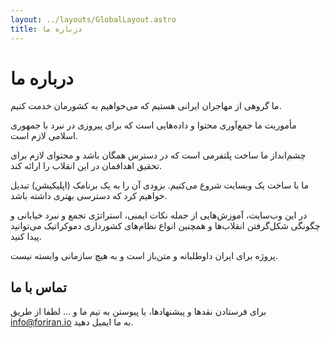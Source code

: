 ```yaml
---
layout: ../layouts/GlobalLayout.astro
title: درباره ما
---
```


# درباره ما

ما گروهی از مهاجران ایرانی هستیم که می‌خواهیم به کشورمان خدمت کنیم.

مأموریت ما جمع‌آوری محتوا و داده‌هایی است که برای پیروزی در نبرد با جمهوری اسلامی لازم است.

چشم‌انداز ما ساخت پلتفرمی است که در دسترس همگان باشد و محتوای لازم برای تحقیق اهدافمان در این انقلاب را ارائه کند.

ما با ساخت یک وبسایت شروع می‌کنیم. بزودی آن را به یک برنامک (اپلیکیشن) تبدیل خواهیم کرد که دسترسی بهتری داشته باشد.

در این وب‌سایت، آموزش‌هایی از جمله نکات ایمنی، استراتژی تجمع و نبرد خیابانی و چگونگی شکل‌گرفتن انقلاب‌ها و همچنین انواع نظام‌های کشورداری دموکراتیک می‌توانید پیدا کنید.

پروژه برای ایران داوطلبانه و متن‌باز است و به هیچ سازمانی وابسته نیست.

## تماس با ما

برای فرستادن نقدها و پیشنهاد‌ها، یا پیوستن به تیم ما و ... لطفا از طریق [info@foriran.io](mailto:info@foriran.io) به ما ایمیل دهید.
